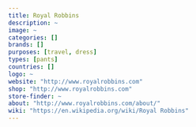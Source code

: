 ```yaml
---
title: Royal Robbins
description: ~
image: ~
categories: []
brands: []
purposes: [travel, dress]
types: [pants]
countries: []
logo: ~
website: "http://www.royalrobbins.com"
shop: "http://www.royalrobbins.com"
store-finder: ~
about: "http://www.royalrobbins.com/about/"
wiki: "https://en.wikipedia.org/wiki/Royal Robbins"
---
```

